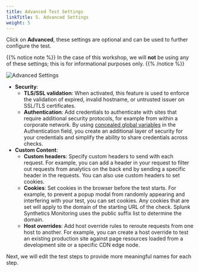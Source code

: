 ```yaml
---
title: Advanced Test Settings
linkTitle: 5. Advanced Settings
weight: 5
---
```


Click on **Advanced**, these settings are optional and can be used to further configure the test.

{{% notice note %}}
In the case of this workshop, we will **not** be using any of these settings; this is for informational purposes only.
{{% /notice %}}

![Advanced Settings](../../images/advanced-settings.png)

- **Security**:
  - **TLS/SSL validation**: When activated, this feature is used to enforce the validation of expired, invalid hostname, or untrusted issuer on SSL/TLS certificates.
  - **Authentication**: Add credentials to authenticate with sites that require additional security protocols, for example from within a corporate network. By using [concealed global variables](https://docs.splunk.com/Observability/synthetics/test-config/global-variables.html) in the Authentication field, you create an additional layer of security for your credentials and simplify the ability to share credentials across checks.
- **Custom Content**:
  - **Custom headers**: Specify custom headers to send with each request. For example, you can add a header in your request to filter out requests from analytics on the back end by sending a specific header in the requests. You can also use custom headers to set cookies.
  - **Cookies**: Set cookies in the browser before the test starts. For example, to prevent a popup modal from randomly appearing and interfering with your test, you can set cookies. Any cookies that are set will apply to the domain of the starting URL of the check. Splunk Synthetics Monitoring uses the public suffix list to determine the domain.
  - **Host overrides**: Add host override rules to reroute requests from one host to another. For example, you can create a host override to test an existing production site against page resources loaded from a development site or a specific CDN edge node.

Next, we will edit the test steps to provide more meaningful names for each step.
